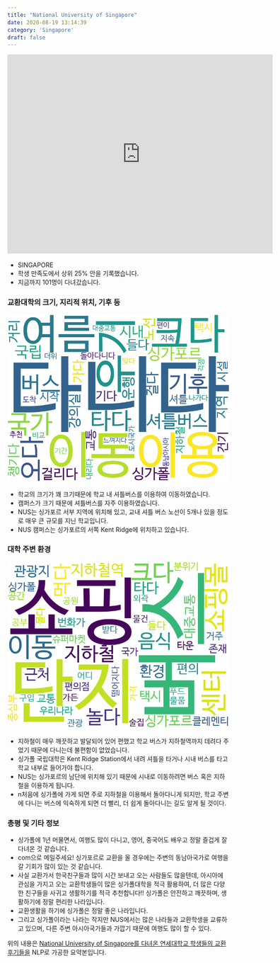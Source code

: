 ```yaml
---
title: "National University of Singapore"
date: 2020-08-19 13:14:39
category: 'Singapore'
draft: false
---
```


<iframe
width="600"
height="450"
frameborder="0" style="border:0"
src="https://www.google.com/maps/embed/v1/place?key=AIzaSyC9e1AME-pVmWC4hBpFdu5S4dKzyepa3HQ&q=National+University+of+Singapore&center=1.2966426000000002,103.7763939&zoom=14" allowfullscreen>
</iframe>

* SINGAPORE
* 학생 만족도에서 상위 25% 안을 기록했습니다.
* 지금까지 101명이 다녀갔습니다. 

### 교환대학의 크기, 지리적 위치, 기후 등

![gen_info-WordCloud](../univ_wordclouds_okt/gen_info/SG000002_gen_info_okt.png)

* 학교의 크기가 꽤 크기때문에 학교 내 셔틀버스를 이용하여 이동하였습니다.
* 캠퍼스가 크기 때문에 셔틀버스를 자주 이용하였습니다.
* NUS는 싱가포르 서부 지역에 위치해 있고, 교내 셔틀 버스 노선이 5개나 있을 정도로 매우 큰 규모를 지닌 학교입니다.
* NUS 캠퍼스는 싱가포르의 서쪽 Kent Ridge에 위치하고 있습니다.


### 대학 주변 환경

![env_info-WordCloud](../univ_wordclouds_okt/env_info/SG000002_env_info_okt.png)

* 지하철이 매우 깨끗하고 발달되어 있어 편했고 학교 버스가 지하철역까지 데려다 주었기 때문에 다니는데 불편함이 없었습니다.
* 싱가폴 국립대학은 Kent Ridge Station에서 내려 셔틀을 타거나 시내 버스를 타고 학교 내부로 들어가야 합니다.
* NUS는 싱가포르의 남단에 위치해 있기 때문에 시내로 이동하려면 버스 혹은 지하철을 이용하게 됩니다.
* n처음에 싱가폴에 가게 되면 주로 지하철을 이용해서 돌아다니게 되지만, 학교 주변에 다니는 버스에 익숙하게 되면 더 빨리, 더 쉽게 돌아다니는 길도 알게 될 것이다.


### 총평 및 기타 정보 
* 싱가폴에 1년 머물면서, 여행도 많이 다니고, 영어, 중국어도 배우고 정말 즐겁게 잘 다녀온 것 같습니다.
* com으로 메일주세요! 싱가포르로 교환을 올 경우에는 주변의 동남아국가로 여행을 갈 기회가 많이 있는 것 같습니다.
* 사실 교환가서 한국친구들과 많이 시간 보내고 오는 사람들도 많을텐데, 아시아에 관심을 가지고 오는 교환학생들이 많은 싱가폴대학을 적극 활용하여, 더 많은 다양한 친구들을 사귀고 생활하기를 적극 추천합니다!! 싱가폴은 안전하고 깨끗하며, 생활하기에 정말 편리한 나라입니다.
* 교환생활을 하기에 싱가폴은 정말 좋은 나라입니다.
* 그리고 싱가폴이라는 나라는 작지만 NUS에서는 많은 나라들과 교환학생을 교류하고 있으며, 다른 주변 아시아국가들과 가깝기 때문에 여행도 많이 할 수 있다.


위의 내용은 [National University of Singapore를 다녀온 연세대학교 학생들의 교환 후기들을](http://oia.yonsei.ac.kr/partner/expReport.asp?ucode=SG000002&bgbn=A) NLP로 가공한 요약본입니다. 
